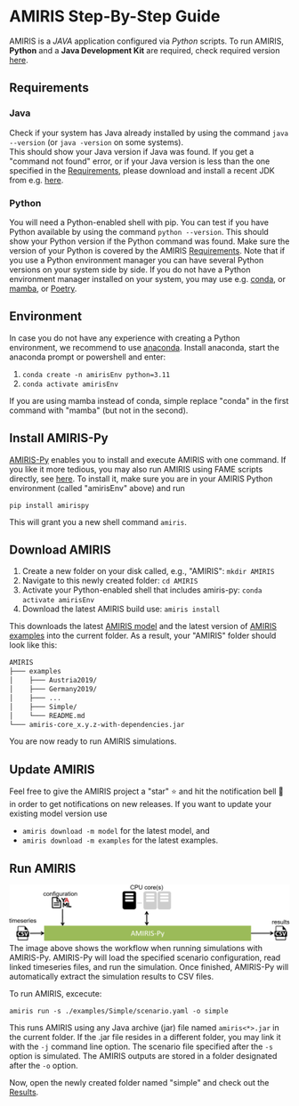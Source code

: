 # AMIRIS Step-By-Step Guide

AMIRIS is a *JAVA* application configured via *Python* scripts.
To run AMIRIS, **Python** and a **Java Development Kit** are required, check required version [here](../Get-Started.md#requirements).

## Requirements

### Java

Check if your system has Java already installed by using the command `java --version` (or `java -version` on some systems).   
This should show your Java version if Java was found.
If you get a "command not found" error, or if your Java version is less than the one specified in the [Requirements](../Get-Started.md#requirements), please download and install a recent JDK from e.g. [here](https://adoptium.net/).

### Python

You will need a Python-enabled shell with pip.
You can test if you have Python available by using the command `python --version`.
This should show your Python version if the Python command was found.
Make sure the version of your Python is covered by the AMIRIS [Requirements](../Get-Started.md#requirements).
Note that if you use a Python environment manager you can have several Python versions on your system side by side.
If you do not have a Python environment manager installed on your system, you may use e.g. [conda](https://docs.conda.io/en/latest/miniconda.html), or [mamba](https://github.com/conda-forge/miniforge#mambaforge), or [Poetry](https://python-poetry.org/).

## Environment

In case you do not have any experience with creating a Python environment, we recommend to use [anaconda](https://www.anaconda.com/).
Install anaconda, start the anaconda prompt or powershell and enter:

1. `conda create -n amirisEnv python=3.11`
2. `conda activate amirisEnv`

If you are using mamba instead of conda, simple replace "conda" in the first command with "mamba" (but not in the second).

## Install AMIRIS-Py

[AMIRIS-Py](https://gitlab.com/dlr-ve/esy/amiris/amiris-py/-/blob/main/README.md) enables you to install and execute AMIRIS with one command.
If you like it more tedious, you may also run AMIRIS using FAME scripts directly, see [here](./FameioSetup.md).
To install it, make sure you are in your AMIRIS Python environment (called "amirisEnv" above) and run

```
pip install amirispy
```

This will grant you a new shell command `amiris`.

## Download AMIRIS

1. Create a new folder on your disk called, e.g., "AMIRIS": `mkdir AMIRIS`
2. Navigate to this newly created folder: `cd AMIRIS`
3. Activate your Python-enabled shell that includes amiris-py: `conda activate amirisEnv`
4. Download the latest AMIRIS build use: `amiris install`

This downloads the latest [AMIRIS model](https://gitlab.com/dlr-ve/esy/amiris/amiris/-/jobs/artifacts/main/download?job=deploy:jdk11) and the latest version of [AMIRIS examples](https://gitlab.com/dlr-ve/esy/amiris/examples) into the current folder.
As a result, your "AMIRIS" folder should look like this:

```
AMIRIS
├─── examples
│    ├─── Austria2019/
│    ├─── Germany2019/
│    ├─── ...
│    ├─── Simple/
│    └─── README.md
└─── amiris-core_x.y.z-with-dependencies.jar
```

You are now ready to run AMIRIS simulations.

## Update AMIRIS

Feel free to give the AMIRIS project a "star" :star: and hit the notification bell :bell: in order to get notifications on new releases. If you want to update your existing model version use

* `amiris download -m model` for the latest model, and
* `amiris download -m examples` for the latest examples.

## Run AMIRIS

![AMIRIS-Py Workflow](../uploads/amirispy.png)
The image above shows the workflow when running simulations with AMIRIS-Py.
AMIRIS-Py will load the specified scenario configuration, read linked timeseries files, and run the simulation.
Once finished, AMIRIS-Py will automatically extract the simulation results to CSV files.

To run AMIRIS, excecute:

```
amiris run -s ./examples/Simple/scenario.yaml -o simple
```

This runs AMIRIS using any Java archive (jar) file named `amiris<*>.jar` in the current folder.
If the .jar file resides in a different folder, you may link it with the `-j` command line option.
The scenario file specified after the `-s` option is simulated.
The AMIRIS outputs are stored in a folder designated after the `-o` option.

Now, open the newly created folder named "simple" and check out the [Results](./Results.md).